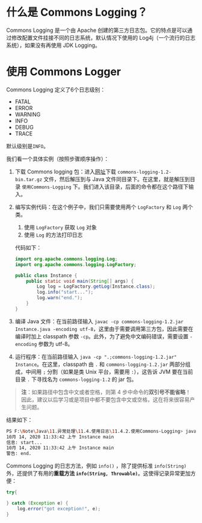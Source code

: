 # 什么是 Commons Logging？
Commons Logging 是一个由 Apache 创建的第三方日志包。它的特点是可以通过修改配置文件挂接不同的日志系统，默认情况下使用的 Log4j（一个流行的日志系统），如果没有再使用 JDK Logging。

# 使用 Commons Logger

Commons Logging 定义了6个日志级别：

-   FATAL
-   ERROR
-   WARNING
-   INFO
-   DEBUG
-   TRACE

默认级别是`INFO`。



我们看一个具体实例（按照步骤顺序操作）：

1. 下载 Commons logging 包：进入[网址](https://commons.apache.org/proper/commons-logging/download_logging.cgi)下载 `commons-logging-1.2-bin.tar.gz` 文件，然后解压到与 Java 文件同目录下。在这里，就是解压到目录 `使用Commons-Logging` 下。我们进入该目录，后面的命令都在这个路径下输入。

2. 编写实例代码：在这个例子中，我们只需要使用两个 `LogFactory` 和 `Log` 两个类。
    1. 使用 `LogFactory` 获取 `Log` 对象
    2. 使用 `Log` 的方法打印日志
    
    代码如下：
    
    ```java
    import org.apache.commons.logging.Log;
    import org.apache.commons.logging.LogFactory;
    
    public class Instance {
        public static void main(String[] args) {
            Log log = LogFactory.getLog(Instance.class);
            log.info("start...");
            log.warn("end.");
        }
    }
    ```
    
3. 编译 Java 文件：在当前路径输入 `javac -cp commons-logging-1.2.jar Instance.java -encoding utf-8`，这里由于需要调用第三方包，因此需要在编译时加上 classpath 参数 `-cp`。此外，为了避免中文编码错误，需要设置 `-encoding` 参数为 utf-8。

4. 运行程序：在当前路径输入 `java -cp ".;commons-logging-1.2.jar" Instance`。在这里，classpath 由 `.` 和 `commons-logging-1.2.jar` 两部分组成，中间用 `;` 分割（如果是类 Unix 平台，需要用 `:`），这告诉 JVM 要在当前目录 `.` 下寻找名为 `commons-logging-1.2` 的 jar 包。



>   **注**：如果路径中包含中文或者空格，则第 4 步中命令的**双引号不能省略**！因此，建议以后学习或是项目中都不要包含中文或空格，这在将来很容易产生问题。



结果如下：

```bash
PS F:\Note\Java\11.异常处理\11.4.使用日志\11.4.2.使用Commons-Logging> java -cp ".;commons-logging-1.2.jar" Instance           
10月 14, 2020 11:33:42 上午 Instance main
信息: start...
10月 14, 2020 11:33:42 上午 Instance main
警告: end.
```



Commons Logging 的日志方法，例如 `info()` ，除了提供标准 `info(String)`外，还提供了有用的**重载方法 `info(String, Throwable)`**。这使得记录异常更加方便：

```java
try{

} catch (Exception e) {
	log.error("got exception!", e);
}
```

